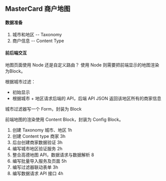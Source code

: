## MasterCard 商户地图
#### 数据准备
1. 城市和地区  -- Taxonomy
2. 商户信息  --  Content Type

#### 前后端交互

地图页面使用 Node 还是自定义路由？
使用 Node 则需要把前端显示的地图渲染为Block。

根据城市过滤：
 - 初始显示
 - 根据城市 + 地区请求后端的 API，后端 API JSON 返回该地区所有的商家信息

城市过滤器写一个 Form，封装为 Block

前端地图的渲染使用 Content Block，封装为 Config Block。

1. 创建 Taxonomy 城市、地区  1h
2. 创建 Content type 商家  3h
3. 后台创建商家数据验证 3h
4. 编写城市地区验证服务 2h
5. 整合高德地图 API，数据请求与数据解析  8
6. 编写批量导入服务及页面 5h 
7. 编写过滤器联动表单 3h
8. 编写数据请求 API 接口 4h